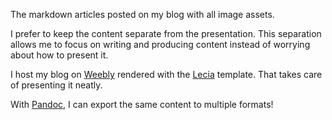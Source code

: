 The markdown articles posted on my blog with all image assets.

I prefer to keep the content separate from the presentation. This separation
allows me to focus on writing and producing content instead of worrying about
how to present it.

I host my blog on [Weebly](http://www.deepaksurti.com/blog) rendered with the
[Lecia](https://boocare.weebly.com/leica.html) template. That takes care of
presenting it neatly.

With [Pandoc](https://pandoc.org), I can export the same content to multiple 
formats!
